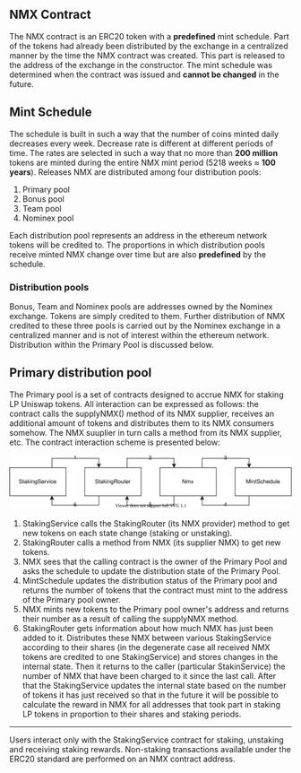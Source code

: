 ## NMX Contract
The NMX contract is an ERC20 token with a **predefined** mint schedule. Part of the tokens had already been distributed by the exchange in a centralized manner by the time the NMX contract was created. This part is released to the address of the exchange in the constructor.
The mint schedule was determined when the contract was issued and **cannot be changed** in the future.

## Mint Schedule
The schedule is built in such a way that the number of coins minted daily decreases every week. Decrease rate is different at different periods of time. The rates are selected in such a way that no more than **200 million** tokens are minted during the entire NMX mint period (5218 weeks ≈ **100 years**).
Releases NMX are distributed among four distribution pools:
1. Primary pool
2. Bonus pool
3. Team pool
4. Nominex pool

Each distribution pool represents an address in the ethereum network tokens will be credited to. The proportions in which distribution pools receive minted NMX change over time but are also **predefined** by the schedule.

### Distribution pools
Bonus, Team and Nominex pools are addresses owned by the Nominex exchange. Tokens are simply credited to them. Further distribution of NMX credited to these three pools is carried out by the Nominex exchange in a centralized manner and is not of interest within the ethereum network. Distribution within the Primary Pool is discussed below.

## Primary distribution pool
The Primary pool is a set of contracts designed to accrue NMX for staking LP Uniswap tokens. All interaction can be expressed as follows: the contract calls the supplyNMX() ​​method of its NMX supplier, receives an additional amount of tokens and distributes them to its NMX consumers somehow. The NMX suuplier in turn calls a method from its NMX supplier, etc. The contract interaction scheme is presented below:

![contracts interaction schema](contracts_schema.svg)

1. StakingService calls the StakingRouter (its NMX provider) method to get new tokens on each state change (staking or unstaking).
2. StakingRouter calls a method from NMX (its supplier NMX) to get new tokens.
3. NMX sees that the calling contract is the owner of the Primary Pool and asks the schedule to update the distribution state of the Primary Pool.
4. MintSchedule updates the distribution status of the Primary pool and returns the number of tokens that the contract must mint to the address of the Primary pool owner.
5. NMX mints new tokens to the Primary pool owner's address and returns their number as a result of calling the supplyNMX method.
6. StakingRouter gets information about how much NMX has just been added to it. Distributes these NMX between various StakingService according to their shares (in the degenerate case all received NMX tokens are credited to one StakingService) and stores changes in the internal state. Then it returns to the caller (particular StakinService) the number of NMX that have been charged to it since the last call. After that the StakingService updates the internal state based on the number of tokens it has just received so that in the future it will be possible to calculate the reward in NMX for all addresses that took part in staking LP tokens in proportion to their shares and staking periods.

---

Users interact only with the StakingService contract for staking, unstaking and receiving staking rewards. Non-staking transactions available under the ERC20 standard are performed on an NMX contract address.